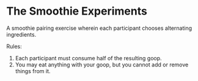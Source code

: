 # The Smoothie Experiments

A smoothie pairing exercise wherein each participant chooses alternating
ingredients.

Rules:
1. Each participant must consume half of the resulting goop.
2. You may eat anything with your goop, but you cannot add or remove things from it.
